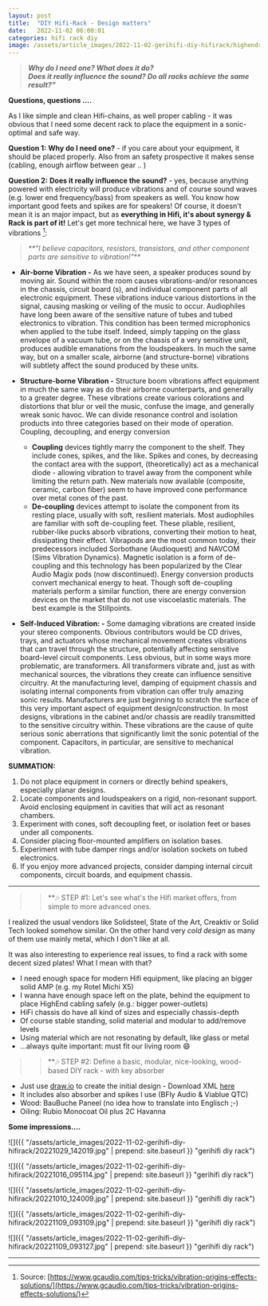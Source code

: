 ```yaml
---
layout: post
title:  "DIY Hifi-Rack - Design matters"
date:   2022-11-02 06:00:01
categories: hifi rack diy
image: /assets/article_images/2022-11-02-gerihifi-diy-hifirack/highendrack.jpg
---
```


>**_Why do I need one? What does it do?_** \
>**_Does it really influence the sound? Do all racks achieve the same result?"_**

**Questions, questions ....**

As I like simple and clean Hifi-chains, as well proper cabling - it was obvious that I need some decent rack to place the equipment in a sonic-optimal and safe way.

**Question 1:** **Why do I need one?** - if you care about your equipment, it should be placed properly. Also from an safety prospective it makes sense (cabling, enough airflow between gear .. )

**Question 2:** **Does it really influence the sound?** - yes, because anything powered with electricity will produce vibrations and of course sound waves (e.g. lower end frequency/bass) from speakers as well. You know how important good feets and spikes are for speakers! Of course, it doesn't mean it is an major impact, but as **everything in Hifi, it's about synergy & Rack is part of it!** Let's get more technical here, we have 3 types of vibrations [^1]:

>_**"I believe capacitors, resistors, transistors, and other component parts are sensitive to vibration!"_**

- **Air-borne Vibration -** As we have seen, a speaker produces sound by moving air. Sound within the room causes vibrations-and/or resonances in the chassis, circuit board (s), and individual component parts of all electronic equipment. These vibrations induce various distortions in the signal, causing masking or veiling of the music to occur. Audiophiles have long been aware of the sensitive nature of tubes and tubed electronics to vibration. This condition has been termed microphonics when applied to the tube itself. Indeed, simply tapping on the glass envelope of a vacuum tube, or on the chassis of a very sensitive unit, produces audible emanations from the loudspeakers. In much the same way, but on a smaller scale, airborne (and structure-borne) vibrations will subtlety affect the sound produced by these units.

- **Structure-borne Vibration -** Structure boom vibrations affect equipment in much the same way as do their airborne counterparts, and generally to a greater degree. These vibrations create various colorations and distortions that blur or veil the music, confuse the image, and generally wreak sonic havoc. We can divide resonance control and isolation products into three categories based on their mode of operation. Coupling, decoupling, and energy conversion
  - **Coupling** devices tightly marry the component to the shelf. They include cones, spikes, and the like.  Spikes and cones, by decreasing the contact area with the support, (theoretically) act as a mechanical diode - allowing vibration to travel away from the component while limiting the return path. New materials now available (composite, ceramic, carbon fiber) seem to have improved cone performance over metal cones of the past.
  - **De-coupling** devices attempt to isolate the component from its resting place, usually with soft, resilient materials. Most audiophiles are familiar with soft de-coupling feet. These pliable, resilient, rubber-like pucks absorb vibrations, converting their motion to heat, dissipating their effect. Vibrapods are the most common today, their predecessors included Sorbothane (Audioquest) and NAVCOM (Sims Vibration Dynamics). Magnetic isolation is a form of de-coupling and this technology has been popularized by the Clear Audio Magix pods (now discontinued). Energy conversion products convert mechanical energy to heat. Though soft de-coupling materials perform a similar function, there are energy conversion devices on the market that do not use viscoelastic materials. The best example is the Stillpoints.

- **Self-Induced Vibration: -** Some damaging vibrations are created inside your stereo components. Obvious contributors would be CD drives, trays, and actuators whose mechanical movement creates vibrations that can travel through the structure, potentially affecting sensitive board-level circuit components. Less obvious, but in some ways more problematic, are transformers. All transformers vibrate and, just as with mechanical sources, the vibrations they create can influence sensitive circuitry. At the manufacturing level, damping of equipment chassis and isolating internal components from vibration can offer truly amazing sonic results. Manufacturers are just beginning to scratch the surface of this very important aspect of equipment design/construction. In most designs, vibrations in the cabinet and/or chassis are readily transmitted to the sensitive circuitry within. These vibrations are the cause of quite serious sonic aberrations that significantly limit the sonic potential of the component. Capacitors, in particular, are sensitive to mechanical vibration.

**SUMMATION:**

1. Do not place equipment in corners or directly behind speakers, especially planar designs.
2. Locate components and loudspeakers on a rigid, non-resonant support. Avoid enclosing equipment in cavities that will act as resonant chambers.
3. Experiment with cones, soft decoupling feet, or isolation feet or bases under all components.
4. Consider placing floor-mounted amplifiers on isolation bases.
5. Experiment with tube damper rings and/or isolation sockets on tubed electronics.
6. If you enjoy more advanced projects, consider damping internal circuit components, circuit boards, and equipment chassis.


---

>>**:notes: STEP #1: Let's see what's the Hifi market offers, from simple to more advanced ones.

I realized the usual vendors like Solidsteel, State of the Art, Creaktiv or Solid Tech looked somehow similar. On the other hand very _cold design_ as many of them use mainly metal, which I don't like at all.

It was also interesting to experience real issues, to find a rack with some decent sized plates! What I mean with that?

- I need enough space for modern Hifi equipment, like placing an bigger solid AMP (e.g. my Rotel Michi X5)
- I wanna have enough space left on the plate, behind the equipment to place HighEnd cabling safely (e.g.: bigger power-outlets)
- HiFi chassis do have all kind of sizes and especially chassis-depth
- Of course stable standing, solid material and modular to add/remove levels
- Using material which are not resonating by default, like glass or metal
- ...always quite important: must fit our living room :smile:

>>**:notes: STEP #2: Define a basic, modular, nice-looking, wood-based DIY rack - with key absorber

- Just use [draw.io](https://app.diagrams.net/) to create the initial design - Download XML [here](/assets/article_images/2022-11-02-gerihifi-diy-hifirack/hifirack_en.drawio)
- It includes also absorber and spikes I use (BFly Audio & Viablue QTC)
- Wood: BauBuche Paneel (no idea how to translate into Englisch ;-)
- Oiling: Rubio Monocoat Oil plus 2C Havanna

**Some impressions....**

![]({{ "/assets/article_images/2022-11-02-gerihifi-diy-hifirack/20221029_142019.jpg" | prepend: site.baseurl }} "gerihifi diy rack")

![]({{ "/assets/article_images/2022-11-02-gerihifi-diy-hifirack/20221016_095114.jpg" | prepend: site.baseurl }} "gerihifi diy rack")

![]({{ "/assets/article_images/2022-11-02-gerihifi-diy-hifirack/20221010_124009.jpg" | prepend: site.baseurl }} "gerihifi diy rack")

![]({{ "/assets/article_images/2022-11-02-gerihifi-diy-hifirack/20221109_093109.jpg" | prepend: site.baseurl }} "gerihifi diy rack")

![]({{ "/assets/article_images/2022-11-02-gerihifi-diy-hifirack/20221109_093127.jpg" | prepend: site.baseurl }} "gerihifi diy rack")

---

[^1]: Source: [https://www.gcaudio.com/tips-tricks/vibration-origins-effects-solutions/](https://www.gcaudio.com/tips-tricks/vibration-origins-effects-solutions/)